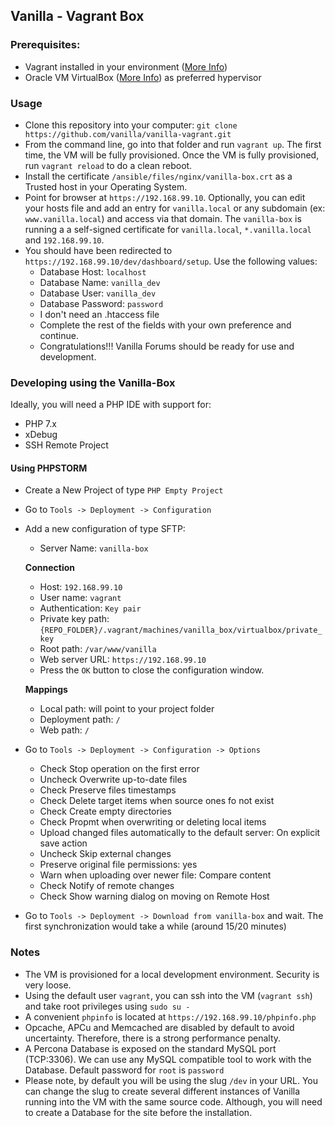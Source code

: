 ## Vanilla - Vagrant Box

### Prerequisites:

+ Vagrant installed in your environment ([More Info](https://www.vagrantup.com/downloads.html))
+ Oracle VM VirtualBox ([More Info](https://www.virtualbox.org/)) as preferred hypervisor

### Usage

+ Clone this repository into your computer: `git clone https://github.com/vanilla/vanilla-vagrant.git`
+ From the command line, go into that folder and run `vagrant up`.
  The first time, the VM will be fully provisioned.
  Once the VM is fully provisioned, run `vagrant reload` to do a clean reboot.
+ Install the certificate `/ansible/files/nginx/vanilla-box.crt` as a Trusted host in your Operating System.
+ Point for browser at `https://192.168.99.10`.
  Optionally, you can edit your hosts file and add an entry for `vanilla.local` or any subdomain (ex: `www.vanilla.local`) and access via that domain.
  The `vanilla-box` is running a a self-signed certificate for `vanilla.local`, `*.vanilla.local` and `192.168.99.10`.
+ You should have been redirected to `https://192.168.99.10/dev/dashboard/setup`. Use the following values:
  + Database Host: `localhost`
  + Database Name: `vanilla_dev`
  + Database User: `vanilla_dev`
  + Database Password: `password`
  + I don't need an .htaccess file
  + Complete the rest of the fields with your own preference and continue.
  + Congratulations!!! Vanilla Forums should be ready for use and development.

### Developing using the Vanilla-Box

Ideally, you will need a PHP IDE with support for:
+ PHP 7.x
+ xDebug
+ SSH Remote Project

#### Using PHPSTORM

+ Create a New Project of type `PHP Empty Project`
+ Go to `Tools -> Deployment -> Configuration`
+ Add a new configuration of type SFTP:
  + Server Name: `vanilla-box`

  **Connection**
  + Host: `192.168.99.10`
  + User name: `vagrant`
  + Authentication: `Key pair`
  + Private key path: `{REPO_FOLDER}/.vagrant/machines/vanilla_box/virtualbox/private_key`
  + Root path: `/var/www/vanilla`
  + Web server URL: `https://192.168.99.10`
  + Press the `OK` button to close the configuration window.

  **Mappings**
  + Local path: will point to your project folder
  + Deployment path: `/`
  + Web path: `/`

+ Go to `Tools -> Deployment -> Configuration -> Options`
  + Check Stop operation on the first error
  + Uncheck Overwrite up-to-date files
  + Check Preserve files timestamps
  + Check Delete target items when source ones fo not exist
  + Check Create empty directories
  + Check Propmt when overwriting or deleting local items
  + Upload changed files automatically to the default server: On explicit save action
  + Uncheck Skip external changes
  + Preserve original file permissions: yes
  + Warn when uploading over newer file: Compare content
  + Check Notify of remote changes
  + Check Show warning dialog on moving on Remote Host

+ Go to `Tools -> Deployment -> Download from vanilla-box` and wait. The first synchronization would take a while (around 15/20 minutes)

### Notes
+ The VM is provisioned for a local development environment. Security is very loose.
+ Using the default user `vagrant`, you can ssh into the VM (`vagrant ssh`) and take root privileges using `sudo su -`
+ A convenient `phpinfo` is located at `https://192.168.99.10/phpinfo.php`
+ Opcache, APCu and Memcached are disabled by default to avoid uncertainty. Therefore, there is a strong performance penalty.
+ A Percona Database is exposed on the standard MySQL port (TCP:3306). We can use any MySQL compatible tool to work with the Database. Default password for `root` is `password`
+ Please note, by default you will be using the slug `/dev` in your URL. You can change the slug to create several different instances of Vanilla running into the VM with the same source code. Although, you will need to create a Database for the site before the installation.
